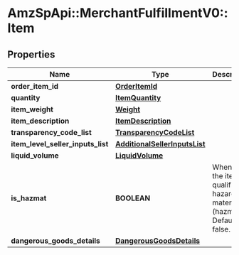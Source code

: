 # AmzSpApi::MerchantFulfillmentV0::Item

## Properties
Name | Type | Description | Notes
------------ | ------------- | ------------- | -------------
**order_item_id** | [**OrderItemId**](OrderItemId.md) |  | 
**quantity** | [**ItemQuantity**](ItemQuantity.md) |  | 
**item_weight** | [**Weight**](Weight.md) |  | [optional] 
**item_description** | [**ItemDescription**](ItemDescription.md) |  | [optional] 
**transparency_code_list** | [**TransparencyCodeList**](TransparencyCodeList.md) |  | [optional] 
**item_level_seller_inputs_list** | [**AdditionalSellerInputsList**](AdditionalSellerInputsList.md) |  | [optional] 
**liquid_volume** | [**LiquidVolume**](LiquidVolume.md) |  | [optional] 
**is_hazmat** | **BOOLEAN** | When true, the item qualifies as hazardous materials (hazmat). Defaults to false. | [optional] 
**dangerous_goods_details** | [**DangerousGoodsDetails**](DangerousGoodsDetails.md) |  | [optional] 

